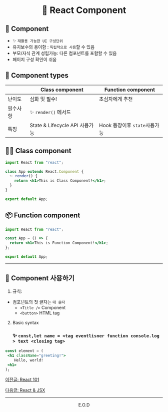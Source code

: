 # <p align="center"> 🧢 React Component

## 📌 Component

- ✨ `재활용 가능한 UI 구성단위`
- 유지보수의 용이함 : `독립적으로 사용`할 수 있음
- 부모/자식 관계 성립가능: 다른 컴포넌트를 포함할 수 있음
- 페이지 구성 확인이 쉬움

## 📌 Component types

| &#32;    | Class component                | Function component            |
| -------- | ------------------------------ | ----------------------------- |
| 난이도   | 심화 및 필수!                  | 초심자에게 추천               |
| 필수사항 | ✨ `render()` 메서드           | &#32;                         |
| 특징     | State & Lifecycle API 사용가능 | Hook 등장이후 `state`사용가능 |

## 👨‍🏫 Class component

```jsx
import React from "react";

class App extends React.Component {
  ✨ render() {
    return <h1>This is Class Component!</h1>;
  }
}

export default App;
```

## 📦 Function component

```jsx
import React from "react";

const App = () => {
  return <h1>This is Function Component!</h1>;
};

export default App;
```

<hr>

## 📌 Component 사용하기

1. 규칙:

- 컴포넌트의 첫 글자는 `대 문자`
  - `<Title />` Component
  - `<button>` HTML tag

2. Basic syntax

   ### ✨ `const,let name = <tag eventlisner function console.log > text <closing tag>`

```jsx
const element = (
 <h1 className="greeting!">
	Hello, world!
 <h1>
);
```

<a href="https://github.com/Dabnii/Dabnii.github.io/blob/main/React/React%20101.md#"> 이전글: React 101</a>

<a href="https://github.com/Dabnii/Dabnii.github.io/blob/main/React/React%20%26%20Jsx.md"> 다음글: React & JSX</a>

<hr>
<p align="center"> E.O.D
